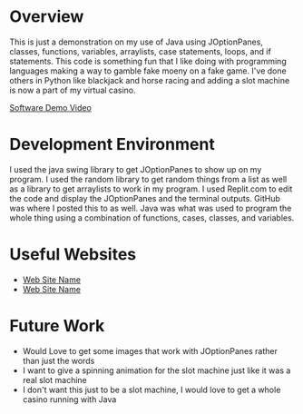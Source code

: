 # Overview

This is just a demonstration on my use of Java using JOptionPanes, classes, functions, variables, arraylists, case statements, loops, and if statements. This code is something fun that I like doing with programming languages making a way to gamble fake moeny on a fake game. I've done others in Python like blackjack and horse racing and adding a slot machine is now a part of my virtual casino. 

[Software Demo Video](https://share.descript.com/view/ZhDZl9QEqdK)

# Development Environment

I used the java swing library to get JOptionPanes to show up on my program. I used the random library to get random things from a list as well as a library to get arraylists to work in my program. I used Replit.com to edit the code and display the JOptionPanes and the terminal outputs. GitHub was where I posted this to as well. Java was what was used to program the whole thing using a combination of functions, cases, classes, and variables. 


# Useful Websites

* [Web Site Name](https://www.codecademy.com/)
* [Web Site Name](https://www.geeksforgeeks.org/)

# Future Work

* Would Love to get some images that work with JOptionPanes rather than just the words
* I want to give a spinning animation for the slot machine just like it was a real slot machine 
* I don't want this just to be a slot machine, I would love to get a whole casino running with Java